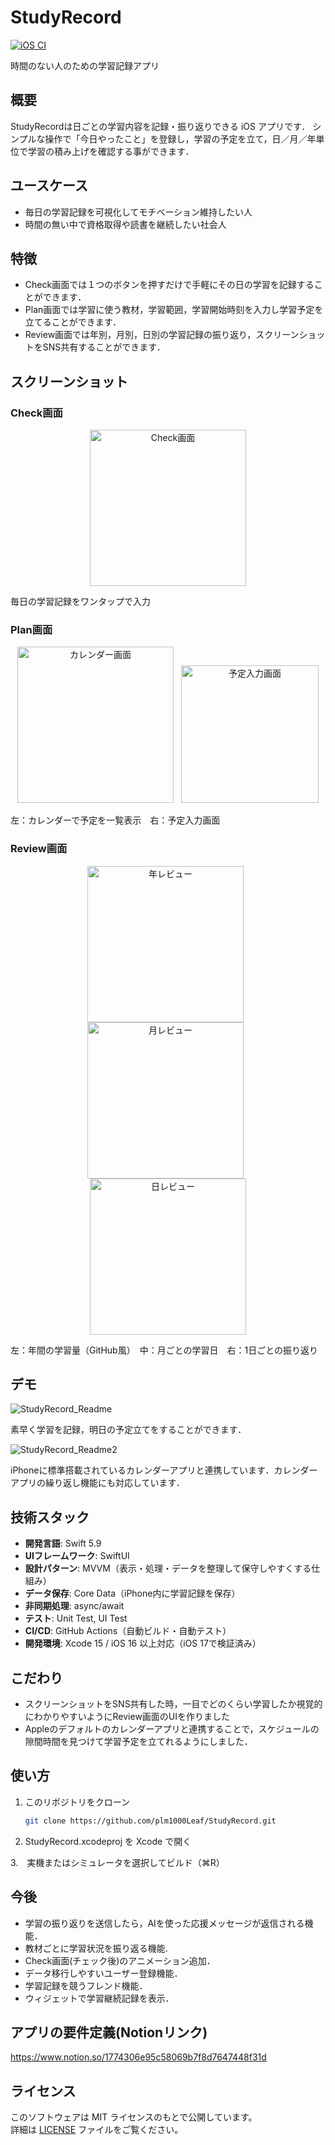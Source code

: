 # StudyRecord
[![iOS CI](https://github.com/plm1000Leaf/StudyRecord/actions/workflows/ios-ci.yml/badge.svg)](https://github.com/plm1000Leaf/StudyRecord/actions/workflows/ios-ci.yml)

時間のない人のための学習記録アプリ

## 概要
StudyRecordは日ごとの学習内容を記録・振り返りできる iOS アプリです． 
シンプルな操作で「今日やったこと」を登録し，学習の予定を立て，日／月／年単位で学習の積み上げを確認する事ができます．

## ユースケース
- 毎日の学習記録を可視化してモチベーション維持したい人
- 時間の無い中で資格取得や読書を継続したい社会人

## 特徴
- Check画面では１つのボタンを押すだけで手軽にその日の学習を記録することができます．
- Plan画面では学習に使う教材，学習範囲，学習開始時刻を入力し学習予定を立てることができます．
- Review画面では年別，月別，日別の学習記録の振り返り，スクリーンショットをSNS共有することができます．

## スクリーンショット 

### Check画面
<p align="center">
<img src="assets/check.png" alt="Check画面" width="250">
</p>
<p>毎日の学習記録をワンタップで入力</p>

### Plan画面
<p align="center">
  <img src="assets/calendarPlan.png" alt="カレンダー画面" width="250" style="margin-right:8px;">
  <img src="assets/inputPlan.png" alt="予定入力画面" width="220">
</p>
<p>左：カレンダーで予定を一覧表示　右：予定入力画面</p>

### Review画面
<p align="center">
  <img src="assets/yearReview.png" alt="年レビュー" width="250" style="margin-right:8px;">
  <img src="assets/monthReview.png" alt="月レビュー" width="250" style="margin-right:8px;">
  <img src="assets/dayReview.png" alt="日レビュー" width="250">
</p>
<p>左：年間の学習量（GitHub風）　中：月ごとの学習日　右：1日ごとの振り返り</p>

## デモ

![StudyRecord_Readme](https://github.com/user-attachments/assets/61db3a3f-6888-4eea-9dd3-6f08b886ccb7)

素早く学習を記録，明日の予定立てをすることができます．

![StudyRecord_Readme2](https://github.com/user-attachments/assets/60ca93dd-e834-4664-81ce-2b9d1635847d)

iPhoneに標準搭載されているカレンダーアプリと連携しています．カレンダーアプリの繰り返し機能にも対応しています．

## 技術スタック
- **開発言語**: Swift 5.9
- **UIフレームワーク**: SwiftUI
- **設計パターン**: MVVM（表示・処理・データを整理して保守しやすくする仕組み）
- **データ保存**: Core Data（iPhone内に学習記録を保存）
- **非同期処理**: async/await
- **テスト**: Unit Test, UI Test
- **CI/CD**: GitHub Actions（自動ビルド・自動テスト）
- **開発環境**: Xcode 15 / iOS 16 以上対応（iOS 17で検証済み）
  
## こだわり
- スクリーンショットをSNS共有した時，一目でどのくらい学習したか視覚的にわかりやすいようにReview画面のUIを作りました
- Appleのデフォルトのカレンダーアプリと連携することで，スケジュールの隙間時間を見つけて学習予定を立てれるようにしました．

## 使い方
1. このリポジトリをクローン  
   ```bash
   git clone https://github.com/plm1000Leaf/StudyRecord.git

2. StudyRecord.xcodeproj を Xcode で開く

 3.　実機またはシミュレータを選択してビルド（⌘R）

## 今後
- 学習の振り返りを送信したら，AIを使った応援メッセージが返信される機能．
- 教材ごとに学習状況を振り返る機能.
- Check画面(チェック後)のアニメーション追加．
- データ移行しやすいユーザー登録機能．
- 学習記録を競うフレンド機能．
- ウィジェットで学習継続記録を表示．

## アプリの要件定義(Notionリンク)
https://www.notion.so/1774306e95c58069b7f8d7647448f31d

## ライセンス
このソフトウェアは MIT ライセンスのもとで公開しています。  
詳細は [LICENSE](LICENSE) ファイルをご覧ください。
